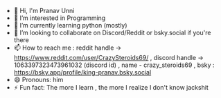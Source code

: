 - 👋 Hi, I'm Pranav Unni
- 👀 I’m interested in Programming
- 🌱 I’m currently learning python (mostly)
- 💞️ I’m looking to collaborate on Discord/Reddit or bsky.social if you're there
- 📫 How to reach me : reddit handle -> https://www.reddit.com/user/CrazySteroids69/ , discord handle -> 1063397323473961032 (discord id) , name - crazy_steroids69 , bsky : https://bsky.app/profile/king-pranav.bsky.social
- 😄 Pronouns: him
- ⚡ Fun fact: The more I learn , the more I realize I don't know jackshit
<!---
PranavU-Coder/PranavU-Coder is a ✨ special ✨ repository because its `README.md` (this file) appears on your GitHub profile.
You can click the Preview link to take a look at your changes.
--->
